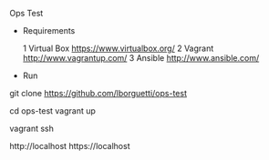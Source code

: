  Ops Test

* Requirements

	1 Virtual Box https://www.virtualbox.org/
	2 Vagrant http://www.vagrantup.com/
	3 Ansible http://www.ansible.com/

* Run

 git clone https://github.com/lborguetti/ops-test

 cd ops-test
 vagrant up 

 vagrant ssh

 http://localhost
 https://localhost

